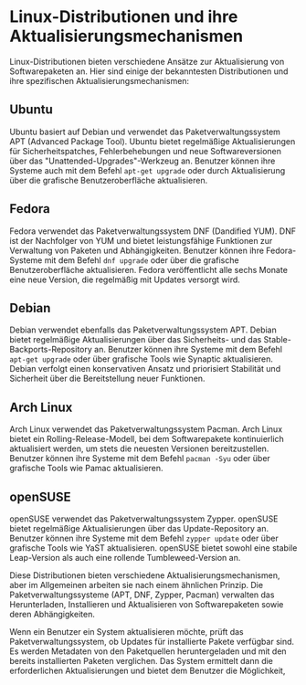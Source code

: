 # Linux-Distributionen und ihre Aktualisierungsmechanismen

Linux-Distributionen bieten verschiedene Ansätze zur Aktualisierung von Softwarepaketen an. Hier sind einige der bekanntesten Distributionen und ihre spezifischen Aktualisierungsmechanismen:

## Ubuntu
Ubuntu basiert auf Debian und verwendet das Paketverwaltungssystem APT (Advanced Package Tool). Ubuntu bietet regelmäßige Aktualisierungen für Sicherheitspatches, Fehlerbehebungen und neue Softwareversionen über das "Unattended-Upgrades"-Werkzeug an. Benutzer können ihre Systeme auch mit dem Befehl `apt-get upgrade` oder durch Aktualisierung über die grafische Benutzeroberfläche aktualisieren.

## Fedora
Fedora verwendet das Paketverwaltungssystem DNF (Dandified YUM). DNF ist der Nachfolger von YUM und bietet leistungsfähige Funktionen zur Verwaltung von Paketen und Abhängigkeiten. Benutzer können ihre Fedora-Systeme mit dem Befehl `dnf upgrade` oder über die grafische Benutzeroberfläche aktualisieren. Fedora veröffentlicht alle sechs Monate eine neue Version, die regelmäßig mit Updates versorgt wird.

## Debian
Debian verwendet ebenfalls das Paketverwaltungssystem APT. Debian bietet regelmäßige Aktualisierungen über das Sicherheits- und das Stable-Backports-Repository an. Benutzer können ihre Systeme mit dem Befehl `apt-get upgrade` oder über grafische Tools wie Synaptic aktualisieren. Debian verfolgt einen konservativen Ansatz und priorisiert Stabilität und Sicherheit über die Bereitstellung neuer Funktionen.

## Arch Linux
Arch Linux verwendet das Paketverwaltungssystem Pacman. Arch Linux bietet ein Rolling-Release-Modell, bei dem Softwarepakete kontinuierlich aktualisiert werden, um stets die neuesten Versionen bereitzustellen. Benutzer können ihre Systeme mit dem Befehl `pacman -Syu` oder über grafische Tools wie Pamac aktualisieren.

## openSUSE
openSUSE verwendet das Paketverwaltungssystem Zypper. openSUSE bietet regelmäßige Aktualisierungen über das Update-Repository an. Benutzer können ihre Systeme mit dem Befehl `zypper update` oder über grafische Tools wie YaST aktualisieren. openSUSE bietet sowohl eine stabile Leap-Version als auch eine rollende Tumbleweed-Version an.

Diese Distributionen bieten verschiedene Aktualisierungsmechanismen, aber im Allgemeinen arbeiten sie nach einem ähnlichen Prinzip. Die Paketverwaltungssysteme (APT, DNF, Zypper, Pacman) verwalten das Herunterladen, Installieren und Aktualisieren von Softwarepaketen sowie deren Abhängigkeiten.

Wenn ein Benutzer ein System aktualisieren möchte, prüft das Paketverwaltungssystem, ob Updates für installierte Pakete verfügbar sind. Es werden Metadaten von den Paketquellen heruntergeladen und mit den bereits installierten Paketen verglichen. Das System ermittelt dann die erforderlichen Aktualisierungen und bietet dem Benutzer die Möglichkeit,
